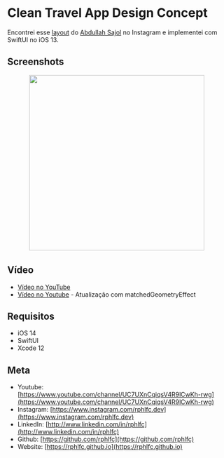 # Clean Travel App Design Concept
Encontrei esse [layout](https://www.instagram.com/p/CD5iThqAkWO/) do [Abdullah Sajol](https://www.instagram.com/p/CC3LgB6g5g6/) no Instagram e implementei com SwiftUI no iOS 13.

## Screenshots
<p align="center">
    <img src="https://user-images.githubusercontent.com/16376748/91468410-5ba4ef00-e868-11ea-87e6-25cb3de6f5b9.png" width="400">&nbsp;
</p>
 
## Vídeo
- [Vídeo no YouTube](https://youtu.be/WNMKI_uQKbs)
- [Vídeo no Youtube](https://youtu.be/z89lddEO9O4) - Atualização com matchedGeometryEffect

## Requisitos
- iOS 14
- SwiftUI
- Xcode 12

## Meta
- Youtube: [https://www.youtube.com/channel/UC7UXnCqiqsV4R9lCwKh-rwg](https://www.youtube.com/channel/UC7UXnCqiqsV4R9lCwKh-rwg)
- Instagram: [https://www.instagram.com/rphlfc.dev](https://www.instagram.com/rphlfc.dev)
- LinkedIn: [http://www.linkedin.com/in/rphlfc](http://www.linkedin.com/in/rphlfc)
- Github: [https://github.com/rphlfc](https://github.com/rphlfc)
- Website: [https://rphlfc.github.io](https://rphlfc.github.io)
